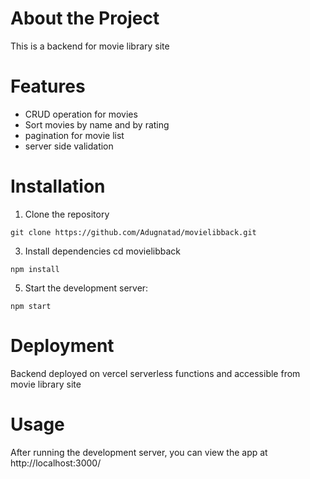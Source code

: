 # About the Project
This is a backend for movie library site
# Features
  * CRUD operation for movies
  * Sort movies by name and by rating
  * pagination for movie list
  * server side validation


# Installation
1. Clone the repository
  ```
git clone https://github.com/Adugnatad/movielibback.git
  ```
3. Install dependencies
   cd movielibback
  ```
npm install
 ```
5. Start the development server:
 ```
 npm start
 ```

# Deployment
Backend deployed on vercel serverless functions and accessible from movie library site

# Usage
After running the development server, you can view the app at http://localhost:3000/
